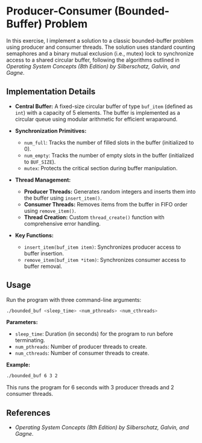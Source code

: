 # Producer-Consumer (Bounded-Buffer) Problem

In this exercise, I implement a solution to a classic bounded-buffer problem using producer and consumer threads. The solution uses standard counting semaphores and a binary mutual exclusion (i.e., mutex) lock to synchronize access to a shared circular buffer, following the algorithms outlined in _Operating System Concepts (8th Edition) by Silberschatz, Galvin, and Gagne_.

## Implementation Details

- __Central Buffer:__ A fixed-size circular buffer of type `buf_item` (defined as `int`) with a capacity of 5 elements. The buffer is implemented as a circular queue using modular arithmetic for efficient wraparound.

- __Synchronization Primitives:__
  - `num_full`: Tracks the number of filled slots in the buffer (initialized to 0).
  - `num_empty`: Tracks the number of empty slots in the buffer (initialized to `BUF_SIZE`).
  - `mutex`: Protects the critical section during buffer manipulation.

- __Thread Management:__
  - __Producer Threads:__ Generates random integers and inserts them into the buffer using `insert_item()`.
  - __Consumer Threads:__ Removes items from the buffer in FIFO order using `remove_item()`.
  - __Thread Creation:__ Custom `thread_create()` function with comprehensive error handling.

- __Key Functions:__
  - `insert_item(buf_item item)`: Synchronizes producer access to buffer insertion.
  - `remove_item(buf_item *item)`: Synchronizes consumer access to buffer removal.

## Usage

Run the program with three command-line arguments:
```bash
./bounded_buf <sleep_time> <num_pthreads> <num_cthreads>
```

__Parameters:__
- `sleep_time`: Duration (in seconds) for the program to run before terminating.
- `num_pthreads`: Number of producer threads to create.
- `num_cthreads`: Number of consumer threads to create.

__Example:__
```bash
./bounded_buf 6 3 2
```

This runs the program for 6 seconds with 3 producer threads and 2 consumer threads.

## References

- _Operating System Concepts (8th Edition) by Silberschatz, Galvin, and Gagne_.
